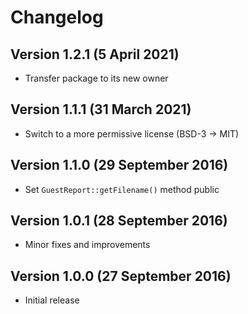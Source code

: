 # Changelog

## Version 1.2.1 (5 April 2021)

-   Transfer package to its new owner

## Version 1.1.1 (31 March 2021)

-   Switch to a more permissive license (BSD-3 -> MIT)

## Version 1.1.0 (29 September 2016)

-   Set `GuestReport::getFilename()` method public

## Version 1.0.1 (28 September 2016)

-   Minor fixes and improvements

## Version 1.0.0 (27 September 2016)

-   Initial release
